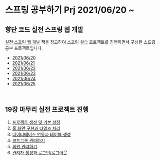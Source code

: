 <h1> 스프링 공부하기 Prj 2021/06/20 ~ </h1>
<h2>향단 코드 실전 스프링 웹 개발</h2>
<p> <a href="https://digital.kyobobook.co.kr/digital/ebook/ebookDetail.ink?barcode=480D190335910">실전 스프링 웹 개발</a> 책을 참고하여 스프링 실습 프로젝트를 진행하면서 구성한 스프링 공부 프로젝트입니다.</p>
<ul>
  <li><a href="https://github.com/kokochi66/StudyFilm_BackEnd_kokochi/blob/main/5_Spring4/hdSpring/MdRecord/20210620.md">2021/06/20</a></li>
  <li><a href="https://github.com/kokochi66/StudyFilm_BackEnd_kokochi/blob/main/5_Spring4/hdSpring/MdRecord/20210621.md">2021/06/21</a></li>
  <li><a href="https://github.com/kokochi66/StudyFilm_BackEnd_kokochi/blob/main/5_Spring4/hdSpring/MdRecord/20210622.md">2021/06/22</a></li>
  <li><a href="https://github.com/kokochi66/StudyFilm_BackEnd_kokochi/blob/main/5_Spring4/hdSpring/MdRecord/20210623.md">2021/06/23</a></li>
  <li><a href="https://github.com/kokochi66/StudyFilm_BackEnd_kokochi/blob/main/5_Spring4/hdSpring/MdRecord/20210624.md">2021/06/24</a></li>
  <li><a href="https://github.com/kokochi66/StudyFilm_BackEnd_kokochi/blob/main/5_Spring4/hdSpring/MdRecord/20210625.md">2021/06/25</a></li>
</ul> <br>
<h2> 19장 마무리 실전 프로젝트 진행</h2>
<ol>
  <li><a href="https://github.com/kokochi66/StudyFilm_BackEnd_kokochi/blob/main/5_Spring4/hdSpring/MdRecord/hdspring-19-01.md">프로젝트 생성 및 기본 설정</a></li>
  <li><a href="https://github.com/kokochi66/StudyFilm_BackEnd_kokochi/blob/main/5_Spring4/hdSpring/MdRecord/hdspring-19-02.md">홈 화면 구현과 타일즈 처리</a></li>
  <li><a href="https://github.com/kokochi66/StudyFilm_BackEnd_kokochi/blob/main/5_Spring4/hdSpring/MdRecord/hdspring-19-03.md">데이터베이스 연동과 테이블  생성</a></li>
  <li><a href="https://github.com/kokochi66/StudyFilm_BackEnd_kokochi/blob/main/5_Spring4/hdSpring/MdRecord/hdspring-19-04.md">코드그룹 관리하기</a></li>
  <li><a href="https://github.com/kokochi66/StudyFilm_BackEnd_kokochi/blob/main/5_Spring4/hdSpring/MdRecord/hdspring-19-05.md">회원 관리하기</a></li>
  <li><a href="https://github.com/kokochi66/StudyFilm_BackEnd_kokochi/blob/main/5_Spring4/hdSpring/MdRecord/hdspring-19-06.md">관리자 생성과 로그인/로그아웃</a></li>
</ol>
